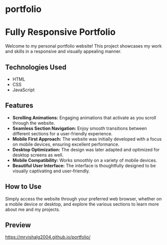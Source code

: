 # portfolio
# Fully Responsive Portfolio

Welcome to my personal portfolio website! This project showcases my work and skills in a responsive and visually appealing manner.

## Technologies Used

- HTML
- CSS
- JavaScript

## Features

- **Scrolling Animations:** Engaging animations that activate as you scroll through the website.
- **Seamless Section Navigation:** Enjoy smooth transitions between different sections for a user-friendly experience.
- **Mobile First Approach:** The website was initially developed with a focus on mobile devices, ensuring excellent performance.
- **Desktop Optimization:** The design was later adapted and optimized for desktop screens as well.
- **Mobile Compatibility:** Works smoothly on a variety of mobile devices.
- **Beautiful User Interface:** The interface is thoughtfully designed to be visually captivating and user-friendly.

## How to Use

Simply access the website through your preferred web browser, whether on a mobile device or desktop, and explore the various sections to learn more about me and my projects.

## Preview
https://mrvishalg2004.github.io/portfolio/
